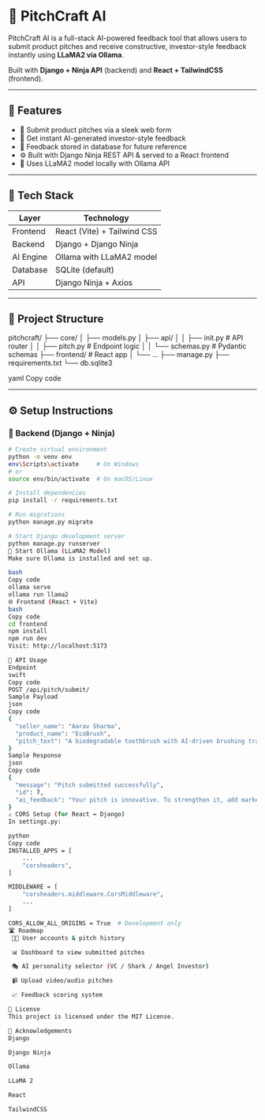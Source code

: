 # 🎤 PitchCraft AI

PitchCraft AI is a full-stack AI-powered feedback tool that allows users to submit product pitches and receive constructive, investor-style feedback instantly using **LLaMA2 via Ollama**.  

Built with **Django + Ninja API** (backend) and **React + TailwindCSS** (frontend).

---

## 🚀 Features

- 📝 Submit product pitches via a sleek web form
- 🤖 Get instant AI-generated investor-style feedback
- 💾 Feedback stored in database for future reference
- ⚙️ Built with Django Ninja REST API & served to a React frontend
- 🧠 Uses LLaMA2 model locally with Ollama API

---

## 🧱 Tech Stack

| Layer     | Technology                     |
|-----------|--------------------------------|
| Frontend  | React (Vite) + Tailwind CSS    |
| Backend   | Django + Django Ninja          |
| AI Engine | Ollama with LLaMA2 model       |
| Database  | SQLite (default)               |
| API       | Django Ninja + Axios           |

---

## 📂 Project Structure

pitchcraft/
├── core/
│ ├── models.py
│ ├── api/
│ │ ├── init.py # API router
│ │ ├── pitch.py # Endpoint logic
│ │ └── schemas.py # Pydantic schemas
├── frontend/ # React app
│ └── ...
├── manage.py
├── requirements.txt
└── db.sqlite3

yaml
Copy code

---

## ⚙️ Setup Instructions

### 🔧 Backend (Django + Ninja)

```bash
# Create virtual environment
python -m venv env
env\Scripts\activate     # On Windows
# or
source env/bin/activate  # On macOS/Linux

# Install dependencies
pip install -r requirements.txt

# Run migrations
python manage.py migrate

# Start Django development server
python manage.py runserver
🧠 Start Ollama (LLaMA2 Model)
Make sure Ollama is installed and set up.

bash
Copy code
ollama serve
ollama run llama2
🌐 Frontend (React + Vite)
bash
Copy code
cd frontend
npm install
npm run dev
Visit: http://localhost:5173

🔄 API Usage
Endpoint
swift
Copy code
POST /api/pitch/submit/
Sample Payload
json
Copy code
{
  "seller_name": "Aarav Sharma",
  "product_name": "EcoBrush",
  "pitch_text": "A biodegradable toothbrush with AI-driven brushing tracker."
}
Sample Response
json
Copy code
{
  "message": "Pitch submitted successfully",
  "id": 7,
  "ai_feedback": "Your pitch is innovative. To strengthen it, add market validation..."
}
⚠️ CORS Setup (for React ↔ Django)
In settings.py:

python
Copy code
INSTALLED_APPS = [
    ...
    "corsheaders",
]

MIDDLEWARE = [
    "corsheaders.middleware.CorsMiddleware",
    ...
]

CORS_ALLOW_ALL_ORIGINS = True  # Development only
🛣️ Roadmap
 🧑‍💼 User accounts & pitch history

 📊 Dashboard to view submitted pitches

 🎭 AI personality selector (VC / Shark / Angel Investor)

 📹 Upload video/audio pitches

 📈 Feedback scoring system

📘 License
This project is licensed under the MIT License.

🙌 Acknowledgements
Django

Django Ninja

Ollama

LLaMA 2

React

TailwindCSS

